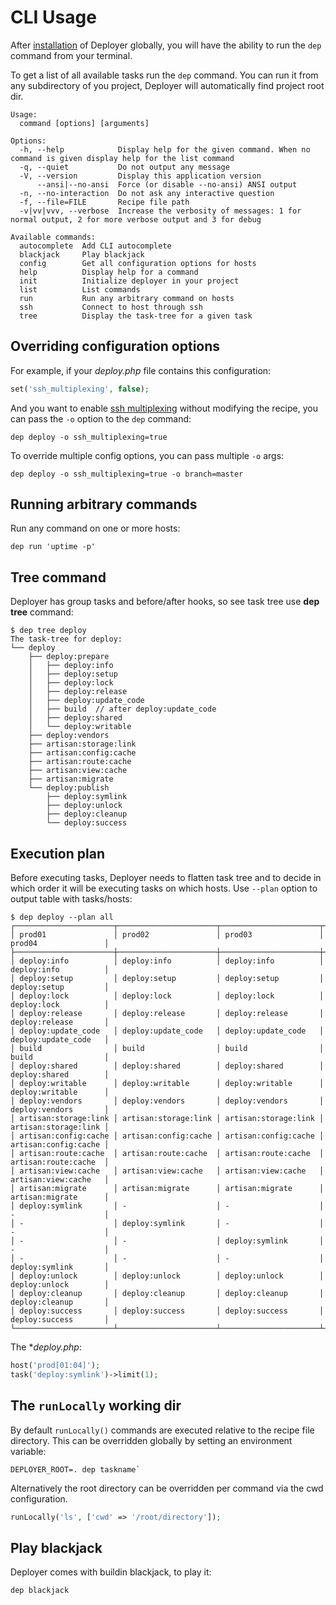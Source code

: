 # CLI Usage

After [installation](installation.md) of Deployer globally, 
you will have the ability to run the `dep` command from your terminal.

To get a list of all available tasks run the `dep` command. 
You can run it from any subdirectory of you project,
Deployer will automatically find project root dir.

```
Usage:
  command [options] [arguments]

Options:
  -h, --help            Display help for the given command. When no command is given display help for the list command
  -q, --quiet           Do not output any message
  -V, --version         Display this application version
      --ansi|--no-ansi  Force (or disable --no-ansi) ANSI output
  -n, --no-interaction  Do not ask any interactive question
  -f, --file=FILE       Recipe file path
  -v|vv|vvv, --verbose  Increase the verbosity of messages: 1 for normal output, 2 for more verbose output and 3 for debug

Available commands:
  autocomplete  Add CLI autocomplete
  blackjack     Play blackjack
  config        Get all configuration options for hosts
  help          Display help for a command
  init          Initialize deployer in your project
  list          List commands
  run           Run any arbitrary command on hosts
  ssh           Connect to host through ssh
  tree          Display the task-tree for a given task
```

## Overriding configuration options

For example, if your _deploy.php_ file contains this configuration:

```php
set('ssh_multiplexing', false);
```

And you want to enable [ssh multiplexing](https://en.wikibooks.org/wiki/OpenSSH/Cookbook/Multiplexing) without modifying the recipe, you can pass the `-o` option to the `dep` command:

```
dep deploy -o ssh_multiplexing=true
```

To override multiple config options, you can pass multiple `-o` args:

```
dep deploy -o ssh_multiplexing=true -o branch=master
```

## Running arbitrary commands

Run any command on one or more hosts:

```
dep run 'uptime -p'
```

## Tree command

Deployer has group tasks and before/after hooks, so see task tree use **dep tree** command:

```
$ dep tree deploy
The task-tree for deploy:
└── deploy
    ├── deploy:prepare
    │   ├── deploy:info
    │   ├── deploy:setup
    │   ├── deploy:lock
    │   ├── deploy:release
    │   ├── deploy:update_code
    │   ├── build  // after deploy:update_code
    │   ├── deploy:shared
    │   └── deploy:writable
    ├── deploy:vendors
    ├── artisan:storage:link
    ├── artisan:config:cache
    ├── artisan:route:cache
    ├── artisan:view:cache
    ├── artisan:migrate
    └── deploy:publish
        ├── deploy:symlink
        ├── deploy:unlock
        ├── deploy:cleanup
        └── deploy:success
```

## Execution plan

Before executing tasks, Deployer needs to flatten task tree and to decide in which order it will be executing tasks
on which hosts. Use `--plan` option to output table with tasks/hosts:

```
$ dep deploy --plan all
┌──────────────────────┬──────────────────────┬──────────────────────┬──────────────────────┐
│ prod01               │ prod02               │ prod03               │ prod04               │
├──────────────────────┼──────────────────────┼──────────────────────┼──────────────────────┤
│ deploy:info          │ deploy:info          │ deploy:info          │ deploy:info          │
│ deploy:setup         │ deploy:setup         │ deploy:setup         │ deploy:setup         │
│ deploy:lock          │ deploy:lock          │ deploy:lock          │ deploy:lock          │
│ deploy:release       │ deploy:release       │ deploy:release       │ deploy:release       │
│ deploy:update_code   │ deploy:update_code   │ deploy:update_code   │ deploy:update_code   │
│ build                │ build                │ build                │ build                │
│ deploy:shared        │ deploy:shared        │ deploy:shared        │ deploy:shared        │
│ deploy:writable      │ deploy:writable      │ deploy:writable      │ deploy:writable      │
│ deploy:vendors       │ deploy:vendors       │ deploy:vendors       │ deploy:vendors       │
│ artisan:storage:link │ artisan:storage:link │ artisan:storage:link │ artisan:storage:link │
│ artisan:config:cache │ artisan:config:cache │ artisan:config:cache │ artisan:config:cache │
│ artisan:route:cache  │ artisan:route:cache  │ artisan:route:cache  │ artisan:route:cache  │
│ artisan:view:cache   │ artisan:view:cache   │ artisan:view:cache   │ artisan:view:cache   │
│ artisan:migrate      │ artisan:migrate      │ artisan:migrate      │ artisan:migrate      │
│ deploy:symlink       │ -                    │ -                    │ -                    │
│ -                    │ deploy:symlink       │ -                    │ -                    │
│ -                    │ -                    │ deploy:symlink       │ -                    │
│ -                    │ -                    │ -                    │ deploy:symlink       │
│ deploy:unlock        │ deploy:unlock        │ deploy:unlock        │ deploy:unlock        │
│ deploy:cleanup       │ deploy:cleanup       │ deploy:cleanup       │ deploy:cleanup       │
│ deploy:success       │ deploy:success       │ deploy:success       │ deploy:success       │
└──────────────────────┴──────────────────────┴──────────────────────┴──────────────────────┘
```

The **deploy.php*:

```php
host('prod[01:04]');
task('deploy:symlink')->limit(1);
```

## The `runLocally` working dir

By default `runLocally()` commands are executed relative to the recipe file directory. 
This can be overridden globally by setting an environment variable:

```
DEPLOYER_ROOT=. dep taskname`
```

Alternatively the root directory can be overridden per command via the cwd configuration.

```php
runLocally('ls', ['cwd' => '/root/directory']);
```

## Play blackjack

Deployer comes with buildin blackjack, to play it:

```
dep blackjack
```
